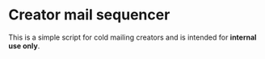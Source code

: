 # Creator mail sequencer
This is a simple script for cold mailing creators and is intended for **internal use only**.  
